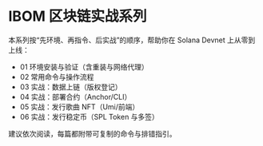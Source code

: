 # IBOM 区块链实战系列

本系列按“先环境、再指令、后实战”的顺序，帮助你在 Solana Devnet 上从零到上线：

- 01 环境安装与验证（含重装与网络代理）
- 02 常用命令与操作流程
- 03 实战：数据上链（版权登记）
- 04 实战：部署合约（Anchor/CLI）
- 05 实战：发行歌曲 NFT（Umi/前端）
- 06 实战：发行稳定币（SPL Token 与多签）

建议依次阅读，每篇都附带可复制的命令与排错指引。

